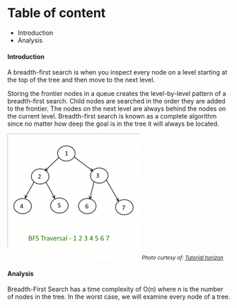 # Table of content
- Introduction
- Analysis
#### Introduction
A breadth-first search is when you inspect every node on a level starting at the top of the tree and then move to the next level. 

Storing the frontier nodes in a queue creates the level-by-level pattern of a breadth-first search. Child nodes are searched in the order they are added to the frontier. The nodes on the next level are always behind the nodes on the current level. Breadth-first search is known as a complete algorithm since no matter how deep the goal is in the tree it will always be located.

![tree_bfs](tree_bfs.webp)
<small>_Photo curtesy of: [Tutorial horizon](https://algorithms.tutorialhorizon.com/breadth-first-searchtraversal-in-a-binary-tree/)_</small>
#### Analysis

Breadth-First Search has a time complexity of O(n) where n is the number of nodes in the tree. In the worst case, we will examine every node of a tree.